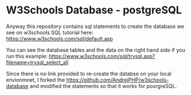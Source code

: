 # W3Schools Database - postgreSQL

Anyway this repository contains sql statements to create the database we see on w3schools SQL tutorial here:
https://www.w3schools.com/sql/default.asp

You can see the database tables and the data on the right hand side if you run this example:
https://www.w3schools.com/sql/trysql.asp?filename=trysql_select_all

Since there is no link provided to re-create the databse on your local envionmnet, I forked the https://github.com/AndrejPHP/w3schools-database and modified the statements so that it works for posrgreSQL.
